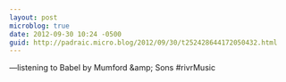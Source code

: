 ```yaml
---
layout: post
microblog: true
date: 2012-09-30 10:24 -0500
guid: http://padraic.micro.blog/2012/09/30/t252428644172050432.html
---
```

—listening to Babel by Mumford &amp;amp; Sons
#rivrMusic
